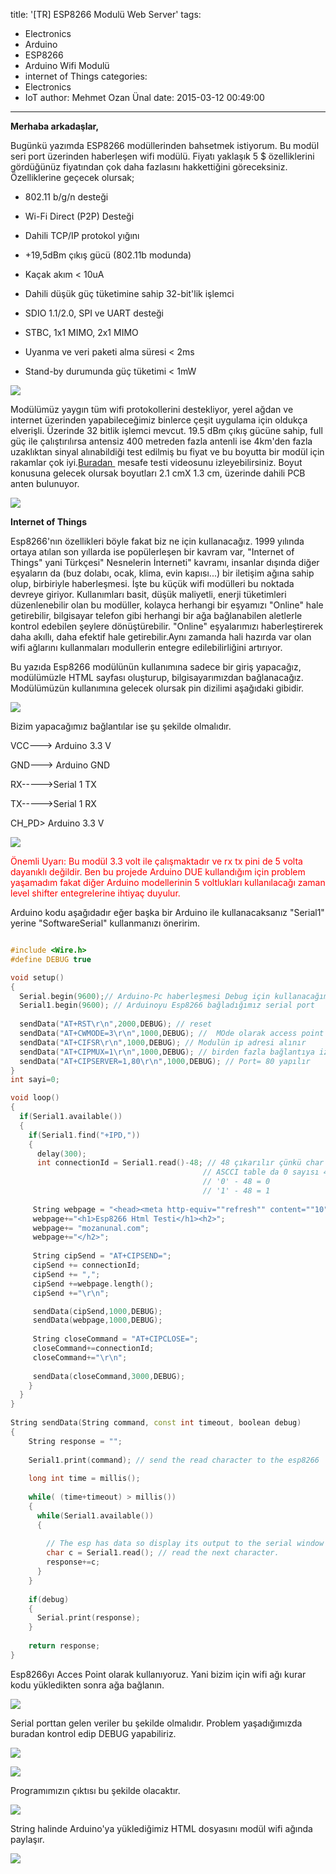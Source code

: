 title: '[TR] ESP8266 Modulü Web Server'
tags:
  - Electronics
  - Arduino
  - ESP8266
  - Arduino Wifi Modulü
  - internet of Things
categories:
  - Electronics
  - IoT
author: Mehmet Ozan Ünal
date: 2015-03-12 00:49:00
---
**Merhaba arkadaşlar,**

Bugünkü yazımda ESP8266 modüllerinden bahsetmek istiyorum. Bu modül seri port üzerinden haberleşen wifi modülü. Fiyatı yaklaşık 5 $ özelliklerini gördüğünüz fiyatından çok daha fazlasını hakkettiğini göreceksiniz. Özelliklerine geçecek olursak;  
  
* 802.11 b/g/n desteği

* Wi-Fi Direct (P2P) Desteği

* Dahili TCP/IP protokol yığını

* +19,5dBm çıkış gücü (802.11b modunda)

* Kaçak akım < 10uA

* Dahili düşük güç tüketimine sahip 32-bit'lik işlemci

* SDIO 1.1/2.0, SPI ve UART desteği

* STBC, 1x1 MIMO, 2x1 MIMO

* Uyanma ve veri paketi alma süresi < 2ms

* Stand-by durumunda güç tüketimi < 1mW

![](https://2.bp.blogspot.com/-0Zj0pppdHE8/VQCjOubYydI/AAAAAAAAH3A/4q0DLzISFEw/s1600/pr_01_2666_max.jpg)

Modülümüz yaygın tüm wifi protokollerini destekliyor, yerel ağdan ve internet üzerinden yapabileceğimiz binlerce çeşit uygulama için oldukça elverişli. Üzerinde 32 bitlik işlemci mevcut. 19.5 dBm çıkış gücüne sahip, full güç ile çalıştırılırsa antensiz 400 metreden fazla antenli ise 4km'den fazla uzaklıktan sinyal alınabildiği test edilmiş bu fiyat ve bu boyutta bir modül için rakamlar çok iyi.[Buradan ](https://www.youtube.com/watch?v=7BYdZ_24yg0) mesafe testi videosunu izleyebilirsiniz. Boyut konusuna gelecek olursak boyutları 2.1 cmX 1.3 cm, üzerinde dahili PCB anten bulunuyor.  

![](https://2.bp.blogspot.com/-8cWa4VYZzDg/VQCj86vmvSI/AAAAAAAAH3g/l68Z0gksycU/s1600/IMG_20150311_214258.jpg)

**Internet of Things**

Esp8266'nın özellikleri böyle fakat biz ne için kullanacağız. 1999 yılında ortaya atılan son yıllarda ise popülerleşen bir kavram var, "Internet of Things" yani Türkçesi" Nesnelerin İnterneti" kavramı, insanlar dışında diğer eşyaların da (buz dolabı, ocak, klima, evin kapısı...) bir iletişim ağına sahip olup, birbiriyle haberleşmesi. İşte bu küçük wifi modülleri bu noktada devreye giriyor. Kullanımları basit, düşük maliyetli, enerji tüketimleri düzenlenebilir olan bu modüller, kolayca herhangi bir eşyamızı "Online" hale getirebilir, bilgisayar telefon gibi herhangi bir ağa bağlanabilen aletlerle kontrol edebilen şeylere dönüştürebilir. "Online" eşyalarımızı haberleştirerek daha akıllı, daha efektif hale getirebilir.Aynı zamanda hali hazırda var olan wifi ağlarını kullanmaları modullerin entegre edilebilirliğini artırıyor.

Bu yazıda Esp8266 modülünün kullanımına sadece bir giriş yapacağız, modülümüzle HTML sayfası oluşturup, bilgisayarımızdan bağlanacağız. Modülümüzün kullanımına gelecek olursak pin dizilimi aşağıdaki gibidir.

![](https://3.bp.blogspot.com/-JsP0i89OKhA/VQChGI9uh3I/AAAAAAAAH1I/4BA5rtCIZNs/s1600/ESP8266-Pinout-300x124.png)

Bizim yapacağımız bağlantılar ise şu şekilde olmalıdır.

VCC---> Arduino 3.3 V

GND---> Arduino GND

RX----->Serial 1 TX

TX----->Serial 1 RX

CH_PD> Arduino 3.3 V

![](https://1.bp.blogspot.com/-r1JDCcLaMMM/VQCjDjUq--I/AAAAAAAAH2o/v6Ff_kvRWhA/s1600/IMG_20150311_214231.jpg)

<span style="color: red;">Önemli Uyarı: Bu modül 3.3 volt ile çalışmaktadır ve rx tx pini de 5 volta dayanıklı değildir. Ben bu projede Arduino DUE kullandığım için problem yaşamadım fakat diğer Arduino modellerinin 5 voltlukları kullanılacağı zaman level shifter entegrelerine ihtiyaç duyulur.</span>

Arduino kodu aşağıdadır eğer başka bir Arduino ile kullanacaksanız "Serial1" yerine "SoftwareSerial" kullanmanızı öneririm.  

```cpp

#include <Wire.h>  
#define DEBUG true 

void setup()
{
  Serial.begin(9600);// Arduino-Pc haberleşmesi Debug için kullanacağım 
  Serial1.begin(9600); // Arduinoyu Esp8266 bağladığımız serial port
 
  sendData("AT+RST\r\n",2000,DEBUG); // reset
  sendData("AT+CWMODE=3\r\n",1000,DEBUG); //  MOde olarak access point seçilir
  sendData("AT+CIFSR\r\n",1000,DEBUG); // Modulün ip adresi alınır
  sendData("AT+CIPMUX=1\r\n",1000,DEBUG); // birden fazla bağlantıya izin ver
  sendData("AT+CIPSERVER=1,80\r\n",1000,DEBUG); // Port= 80 yapılır
}
int sayi=0;

void loop()
{
  if(Serial1.available()) 
  {
    if(Serial1.find("+IPD,"))
    {
      delay(300);
      int connectionId = Serial1.read()-48; // 48 çıkarılır çünkü char to int fönüşümü yapmamız gerek
                                           // ASCCI table da 0 sayısı 48 ile ifade edilir yani:
                                           // '0' - 48 = 0
                                           // '1' - 48 = 1
     
     String webpage = "<head><meta http-equiv=""refresh"" content=""10""></head>";
     webpage+="<h1>Esp8266 Html Testi</h1><h2>";
     webpage+= "mozanunal.com";
     webpage+="</h2>";
     
     String cipSend = "AT+CIPSEND=";
     cipSend += connectionId;
     cipSend += ",";
     cipSend +=webpage.length();
     cipSend +="\r\n";

     sendData(cipSend,1000,DEBUG);
     sendData(webpage,1000,DEBUG);
     
     String closeCommand = "AT+CIPCLOSE="; 
     closeCommand+=connectionId; 
     closeCommand+="\r\n";
     
     sendData(closeCommand,3000,DEBUG);
    }
  }
}
 
String sendData(String command, const int timeout, boolean debug)
{
    String response = "";
    
    Serial1.print(command); // send the read character to the esp8266
    
    long int time = millis();
    
    while( (time+timeout) > millis())
    {
      while(Serial1.available())
      {
        
        // The esp has data so display its output to the serial window 
        char c = Serial1.read(); // read the next character.
        response+=c;
      }  
    }
    
    if(debug)
    {
      Serial.print(response);
    }
    
    return response;
}
```

Esp8266yı Acces Point olarak kullanıyoruz. Yani bizim için wifi ağı kurar kodu yükledikten sonra ağa bağlanın.

![](https://1.bp.blogspot.com/-EdZgWilDZtk/VQCjNmKFV8I/AAAAAAAAH2w/1ZTj8e8Wf34/s1600/Ads%C4%B1z.png)

Serial porttan gelen veriler bu şekilde olmalıdır. Problem yaşadığımızda buradan kontrol edip DEBUG yapabiliriz.

![](https://4.bp.blogspot.com/-tDyK2lSjhek/VQCjNuaYx9I/AAAAAAAAH3Y/COVr9yYsBA8/s1600/Ekran%2BAl%C4%B1nt%C4%B1s%C4%B1.PNG)

![](https://1.bp.blogspot.com/-Dvq-XS96TbQ/VQCjOGtZoKI/AAAAAAAAH24/CIrEF322myo/s1600/dsaxsxa.PNG)

Programımızın çıktısı bu şekilde olacaktır.

![](https://1.bp.blogspot.com/-fm6ua2D2Vhw/VQCjNuHYpEI/AAAAAAAAH20/w_Ug81UodNA/s1600/Ekran%2BAl%C4%B1nt%C4%B1s%C4%B1sdsd.PNG)

String halinde Arduino'ya yüklediğimiz HTML dosyasını modül wifi ağında paylaşır.

![](https://3.bp.blogspot.com/-oIKUVAjNGOU/VQCjObKuQfI/AAAAAAAAH28/SILnkiEBwRs/s1600/fhrfg.PNG)